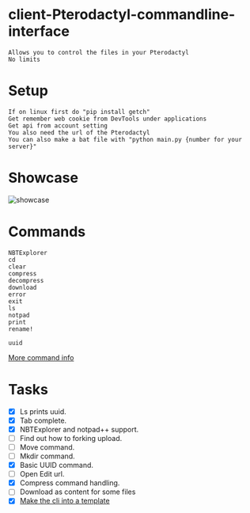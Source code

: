 # client-Pterodactyl-commandline-interface
```
Allows you to control the files in your Pterodactyl
No limits
```
# Setup
```
If on linux first do "pip install getch"
Get remember web cookie from DevTools under applications
Get api from account setting 
You also need the url of the Pterodactyl
You can also make a bat file with "python main.py {number for your server}"
```
# Showcase
![showcase](https://github.com/magnusa2007/client-Pterodactyl-commandline-interface/assets/49444876/f96c91ad-9ede-4270-8e6a-ff198aa544ad)

# Commands
```
NBTExplorer
cd
clear
compress
decompress
download
error
exit
ls
notpad
print
rename!

uuid
```
[More command info](https://github.com/magnusa2007/client-Pterodactyl-commandline-interface/blob/main/help.txt)

# Tasks
- [x] Ls prints uuid.
- [x] Tab complete.
- [x] NBTExplorer and notpad++ support.
- [ ] Find out how to forking upload.
- [ ] Move command.
- [ ] Mkdir command.
- [X] Basic UUID command.
- [ ] Open Edit url.
- [x] Compress command handling.
- [ ] Download as content for some files
- [x] [Make the cli into a template](https://github.com/magnusa2007/python-cli-tabcomplete-template) 
